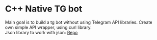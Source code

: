 # C++ Native TG bot
Main goal is to build a tg bot without using Telegram API libraries. Create own simple API wrapper, using curl library.
</br> Json library to work with json: [Repo](https://github.com/nlohmann/json)